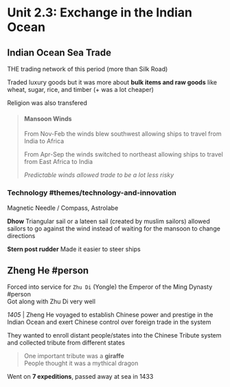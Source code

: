 # Unit 2.3: Exchange in the Indian Ocean

## Indian Ocean Sea Trade

THE trading network of this period (more than Silk Road)

Traded luxury goods but it was more about **bulk items and raw goods** like wheat, sugar, rice, and timber (+ was a lot cheaper)

Religion was also transfered

> #### Mansoon Winds
> From Nov-Feb the winds blew southwest allowing ships to travel from India to Africa
>
> From Apr-Sep the winds switched to northeast allowing ships to travel from East Africa to India
>
> *Predictable winds allowed trade to be a lot less risky*

### Technology #themes/technology-and-innovation 

Magnetic Needle / Compass, Astrolabe

**Dhow** Triangular sail or a lateen sail (created by muslim sailors) allowed sailors to go against the wind instead of waiting for the mansoon to change directions

**Stern post rudder** Made it easier to steer ships

## Zheng He #person

Forced into service for `Zhu Di` (Yongle) the Emperor of the Ming Dynasty #person<br>
Got along with Zhu Di very well

*1405* | Zheng He voyaged to establish Chinese power and prestige in the Indian Ocean and exert Chinese control over foreign trade in the system

They wanted to enroll distant people/states into the Chinese Tribute system and collected tribute from different states

> One important tribute was a **giraffe** <br>
> People thought it was a mythical dragon

Went on **7 expeditions**, passed away at sea in 1433
